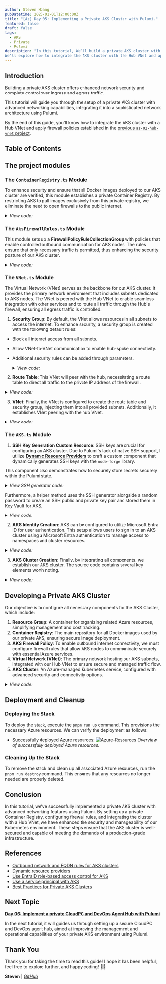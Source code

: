 ```yaml
---
author: Steven Hoang
pubDatetime: 2025-01-01T12:00:00Z
title: "[Az] Day 05: Implementing a Private AKS Cluster with Pulumi."
featured: false
draft: false
tags:
  - AKS
  - Private
  - Pulumi
description: "In this tutorial, We’ll build a private AKS cluster with advanced networking features. 
We’ll explore how to integrate the AKS cluster with the Hub VNet and apply the firewall policies we’ve created."
---
```


## Introduction

Building a private AKS cluster offers enhanced network security and complete control over ingress and egress traffic.

This tutorial will guide you through the setup of a private AKS cluster with advanced networking capabilities, integrating it into a sophisticated network architecture using Pulumi.

By the end of this guide, you'll know how to integrate the AKS cluster with a Hub VNet and apply firewall policies established in the [previous `az-02-hub-vnet` project](az-04-pulumi-private-aks-hub-vnet-development).

## Table of Contents

## The project modules

### The `ContainerRegistry.ts` Module

To enhance security and ensure that all Docker images deployed to our AKS cluster are verified, this module establishes a private Container Registry. By restricting AKS to pull images exclusively from this private registry, we eliminate the need to open firewalls to the public internet.

<details><summary><em>View code:</em></summary>

[inline](https://github.com/baoduy/drunk-azure-pulumi-articles/blob/main/az-03-aks-cluster/ContainerRegistry.ts#L1-L32)

</details>

### The `AksFirewallRules.ts` Module

This module sets up a **FirewallPolicyRuleCollectionGroup** with policies that enable controlled outbound communication for AKS nodes. The rules ensure that only necessary traffic is permitted, thus enhancing the security posture of our AKS cluster.

<details><summary><em>View code:</em></summary>

[inline](https://github.com/baoduy/drunk-azure-pulumi-articles/blob/main/az-03-aks-cluster/AksFirewallRules.ts#L1-L104)

</details>

### The `VNet.ts` Module

The Virtual Network (VNet) serves as the backbone for our AKS cluster. It provides the primary network environment that includes subnets dedicated to AKS nodes.
The VNet is peered with the Hub VNet to enable seamless integration with other services and to route all traffic through the Hub's firewall, ensuring all egress traffic is controlled.

1. **Security Group**: By default, the VNet allows resources in all subnets to access the internet. To enhance security, a security group is created with the following default rules:

- Block all internet access from all subnets.
- Allow VNet-to-VNet communication to enable hub-spoke connectivity.
- Additional security rules can be added through parameters.

  <details><summary><em>View code:</em></summary>

  [inline](https://github.com/baoduy/drunk-azure-pulumi-articles/blob/main/az-03-aks-cluster/VNet.ts#L10-L56)

  </details>

2. **Route Table**: This VNet will peer with the hub, necessitating a route table to direct all traffic to the private IP address of the firewall.

<details><summary><em>View code:</em></summary>

[inline](https://github.com/baoduy/drunk-azure-pulumi-articles/blob/main/az-03-aks-cluster/VNet.ts#L59-L76)

</details>

3. **VNet**: Finally, the VNet is configured to create the route table and security group, injecting them into all provided subnets. Additionally, it establishes VNet peering with the hub VNet.

<details><summary><em>View code:</em></summary>

[inline](https://github.com/baoduy/drunk-azure-pulumi-articles/blob/main/az-03-aks-cluster/VNet.ts#L78-L173)

</details>

### The `AKS.ts` Module

1. **SSH Key Generation Custom Resource**: SSH keys are crucial for configuring an AKS cluster. Due to Pulumi's lack of native SSH support, I utilize **[Dynamic Resource Providers](https://www.pulumi.com/docs/iac/concepts/resources/dynamic-providers/)** to craft a custom component that dynamically generates SSH keys with the `node-forge` library.

This component also demonstrates how to securely store secrets securely within the Pulumi state.

<details><summary><em>View SSH generator code:</em></summary>

[inline](https://github.com/baoduy/drunk-azure-pulumi-articles/blob/main/az-03-aks-cluster/SshGenerator.ts#L1-L129)

</details>

Furthermore, a helper method uses the SSH generator alongside a random password to create an SSH public and private key pair and stored them in Key Vault for AKS.

<details><summary><em>View code:</em></summary>

[inline](https://github.com/baoduy/drunk-azure-pulumi-articles/blob/main/az-03-aks-cluster/Aks.ts#63-102)

</details>

2. **AKS Identity Creation**: AKS can be configured to utilize Microsoft Entra ID for user authentication.
This setup allows users to sign in to an AKS cluster using a Microsoft Entra authentication to manage access to namespaces and cluster resources.
<details><summary><em>View code:</em></summary>

[inline](https://github.com/baoduy/drunk-azure-pulumi-articles/blob/main/az-03-aks-cluster/Aks.ts#16-57)

</details>

3. **AKS Cluster Creation**: Finally, by integrating all components, we establish our AKS cluster. The source code contains several key elements worth noting.
<details><summary><em>View code:</em></summary>

[inline](https://github.com/baoduy/drunk-azure-pulumi-articles/blob/main/az-03-aks-cluster/Aks.ts#106-290)

</details>

## Developing a Private AKS Cluster

Our objective is to configure all necessary components for the AKS Cluster, which include:

1. **Resource Group**: A container for organizing related Azure resources, simplifying management and cost tracking.
2. **Container Registry**: The main repository for all Docker images used by our private AKS, ensuring secure image deployment.
3. **AKS Firewall Policy**: To enable outbound internet connectivity, we must configure firewall rules that allow AKS nodes to communicate securely with essential Azure services.
4. **Virtual Network (VNet)**: The primary network hosting our AKS subnets, integrated with our Hub VNet to ensure secure and managed traffic flow.
5. **AKS Cluster**: An Azure-managed Kubernetes service, configured with advanced security and connectivity options.

<details><summary><em>View code:</em></summary>

[inline](https://github.com/baoduy/drunk-azure-pulumi-articles/blob/main/az-03-aks-cluster/index.ts#1-93)

</details>

## Deployment and Cleanup

### Deploying the Stack

To deploy the stack, execute the `pnpm run up` command. This provisions the necessary Azure resources. We can verify the deployment as follows:

- Successfully deployed Azure resources:
  ![Azure-Resources](/assets/az-05-pulumi-private-aks-cluster-env/az-03-aks-cluster.png)
  _Overview of successfully deployed Azure resources._

### Cleaning Up the Stack

To remove the stack and clean up all associated Azure resources, run the `pnpm run destroy` command. This ensures that any resources no longer needed are properly deleted.

## Conclusion

In this tutorial, we've successfully implemented a private AKS cluster with advanced networking features using Pulumi.
By setting up a private Container Registry, configuring firewall rules, and integrating the cluster with a Hub VNet, we have enhanced the security and manageability of our Kubernetes environment.
These steps ensure that the AKS cluster is well-secured and capable of meeting the demands of a production-grade infrastructure.

## References

- [Outbound network and FQDN rules for AKS clusters](https://learn.microsoft.com/en-us/azure/aks/outbound-rules-control-egress)
- [Dynamic resource providers](https://www.pulumi.com/docs/iac/concepts/resources/dynamic-providers/)
- [Use EntraID role-based access control for AKS](https://learn.microsoft.com/en-us/azure/aks/manage-azure-rbac?tabs=azure-cli)
- [Use a service principal with AKS](https://learn.microsoft.com/en-us/azure/aks/kubernetes-service-principal?tabs=azure-cli)
- [Best Practices for Private AKS Clusters](https://docs.microsoft.com/azure/aks/private-clusters)

## Next Topic

**[Day 06: Implement a private CloudPC and DevOps Agent Hub with Pulumi](/posts/az-06-pulumi-private-aks-cloudpc-hub)**

In the next tutorial, it will guides us through setting up a secure CloudPC and DevOps agent hub, aimed at improving the management and operational capabilities of your private AKS environment using Pulumi.

## Thank You

Thank you for taking the time to read this guide! I hope it has been helpful, feel free to explore further, and happy coding! 🌟✨

**Steven** | _[GitHub](https://github.com/baoduy)_
